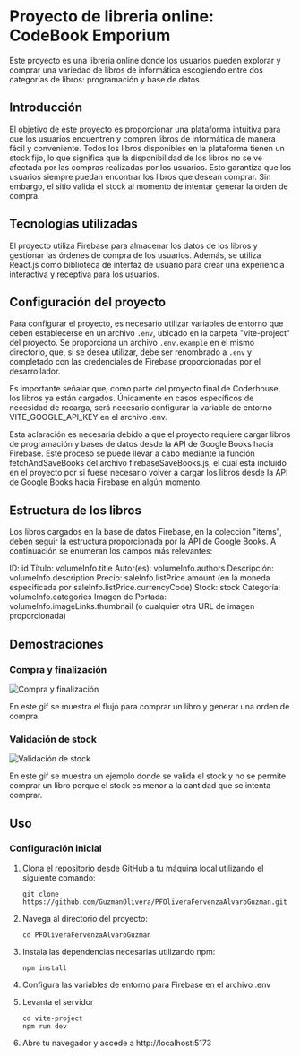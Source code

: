 # Proyecto de libreria online: CodeBook Emporium

Este proyecto es una libreria online donde los usuarios pueden explorar y comprar una variedad de libros de informática escogiendo entre dos categorías de libros: programación y base de datos. 

## Introducción

El objetivo de este proyecto es proporcionar una plataforma intuitiva para que los usuarios encuentren y compren libros de informática de manera fácil y conveniente. Todos los libros disponibles en la plataforma tienen un stock fijo, lo que significa que la disponibilidad de los libros no se ve afectada por las compras realizadas por los usuarios. Esto garantiza que los usuarios siempre puedan encontrar los libros que desean comprar. Sin embargo, el sitio valida el stock al momento de intentar generar la orden de compra.

## Tecnologías utilizadas

El proyecto utiliza Firebase para almacenar los datos de los libros y gestionar las órdenes de compra de los usuarios. Además, se utiliza React.js como biblioteca de interfaz de usuario para crear una experiencia interactiva y receptiva para los usuarios.

## Configuración del proyecto

Para configurar el proyecto, es necesario utilizar variables de entorno que deben establecerse en un archivo `.env`, ubicado en la carpeta "vite-project" del proyecto. Se proporciona un archivo `.env.example` en el mismo directorio, que, si se desea utilizar, debe ser renombrado a `.env` y completado con las credenciales de Firebase proporcionadas por el desarrollador.

Es importante señalar que, como parte del proyecto final de Coderhouse, los libros ya están cargados. Únicamente en casos específicos de necesidad de recarga, será necesario configurar la variable de entorno VITE_GOOGLE_API_KEY en el archivo .env.

Esta aclaración es necesaria debido a que el proyecto requiere cargar libros de programación y bases de datos desde la API de Google Books hacia Firebase. Este proceso se puede llevar a cabo mediante la función fetchAndSaveBooks del archivo firebaseSaveBooks.js, el cual está incluido en el proyecto por si fuese necesario volver a cargar los libros desde la API de Google Books hacia Firebase en algún momento. 

## Estructura de los libros

Los libros cargados en la base de datos Firebase, en la colección "items", deben seguir la estructura proporcionada por la API de Google Books. A continuación se enumeran los campos más relevantes:

ID: id
Título: volumeInfo.title
Autor(es): volumeInfo.authors
Descripción: volumeInfo.description
Precio: saleInfo.listPrice.amount (en la moneda especificada por saleInfo.listPrice.currencyCode)
Stock: stock
Categoría: volumeInfo.categories
Imagen de Portada: volumeInfo.imageLinks.thumbnail (o cualquier otra URL de imagen proporcionada)

## Demostraciones

### Compra y finalización

![Compra y finalización](Codebook_PF1.gif)

En este gif se muestra el flujo para comprar un libro y generar una orden de compra.

### Validación de stock

![Validación de stock](Codebook_PF2.gif)

En este gif se muestra un ejemplo donde se valida el stock y no se permite comprar un libro porque el stock es menor a la cantidad que se intenta comprar.

## Uso

### Configuración inicial

1. Clona el repositorio desde GitHub a tu máquina local utilizando el siguiente comando:
    ```
    git clone https://github.com/GuzmanOlivera/PFOliveraFervenzaAlvaroGuzman.git
    ```

2. Navega al directorio del proyecto:
    ```
    cd PFOliveraFervenzaAlvaroGuzman
    ```

3. Instala las dependencias necesarias utilizando npm:
    ```
    npm install
    ```

4. Configura las variables de entorno para Firebase en el archivo .env

5. Levanta el servidor

    ```
    cd vite-project
    npm run dev
    ```

6. Abre tu navegador y accede a http://localhost:5173

